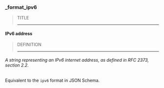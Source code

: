 ### _format_ipv6



> TITLE
> 
> ------

#### IPv6 address



> DEFINITION
> 
> ------

###### A *string* representing an *IPv6* internet *address*, as defined in RFC 2373, section 2.2.

Equivalent to the `ipv6` format in JSON Schema.